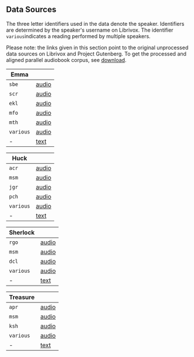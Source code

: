 ## Data Sources

The three letter identifiers used in the data denote the speaker. Identifiers are determined by the speaker's username on Librivox. The identifier `various`indicates a reading performed by multiple speakers.

Please note: the links given in this section point to the original unprocessed data sources on Librivox and Project Gutenberg. To get the processed and aligned parallel audiobook corpus, see [download](https://msamribeiro.github.io/parallel-corpus/#download).



| Emma      |                                                             |
| --------- | ----------------------------------------------------------- |
| `sbe`     | [audio](https://librivox.org/emma-by-jane-austen)           |
| `scr`     | [audio](https://librivox.org/emma-by-jane-austen-solo)      |
| `ekl`     | [audio](https://librivox.org/emma-version-3-by-jane-austen) |
| `mfo`     | [audio](https://librivox.org/emma-by-jane-austen-2)         |
| `mth`     | [audio](https://librivox.org/emma-version-6-by-jane-austen) |
| `various` | [audio](https://librivox.org/emma-version-4-by-jane-austen) |
| -         | [text](https://www.gutenberg.org/files/158/158-0.txt)       |



| Huck      |                                                              |
| --------- | ------------------------------------------------------------ |
| `acr`     | [audio](https://librivox.org/the-adventures-of-huckleberry-finn-by-mark-twain) |
| `msm`     | [audio](https://librivox.org/the-adventures-of-huckleberry-finn-by-mark-twain-version-2) |
| `jgr`     | [audio](https://librivox.org/adventures-of-huckleberry-finn-by-mark-twain) |
| `pch`     | [audio](https://librivox.org/the-adventures-of-huckleberry-finn-version-6-by-mark-twain) |
| `various` | [audio](https://librivox.org/the-adventures-of-huckleberry-finn-version-3) |
| -         | [text](https://www.gutenberg.org/files/76/76-0.txt)          |



| Sherlock  |                                                              |
| --------- | ------------------------------------------------------------ |
| `rgo`     | [audio](https://librivox.org/the-adventures-of-sherlock-holmes-by-sir-arthur-conan-doyle) |
| `msm`     | [audio](https://librivox.org/the-adventures-of-sherlock-holmes-by-sir-arthur-conan-doyle-2) |
| `dcl`     | [audio](https://librivox.org/the-adventures-of-sherlock-holmes-version-4-by-sir-arthur-conan-doyle) |
| `various` | [audio](https://librivox.org/the-adventures-of-sherlock-holmes) |
| -         | [text](http://www.gutenberg.org/cache/epub/1661/pg1661.txt)  |



| Treasure  |                                                              |
| --------- | ------------------------------------------------------------ |
| `apr`     | [audio](ttps://librivox.org/treasure-island-by-robert-louis-stevenson-2) |
| `msm`     | [audio](https://librivox.org/treasure-island-version-4-by-robert-louis-stevenson) |
| `ksh`     | [audio](https://librivox.org/treasure-island-by-robert-louis-stevenson-5) |
| `various` | [audio](https://librivox.org/treasure-island-by-robert-louis-stevenson) |
| -         | [text](https://www.gutenberg.org/files/120/120-0.txt)        |